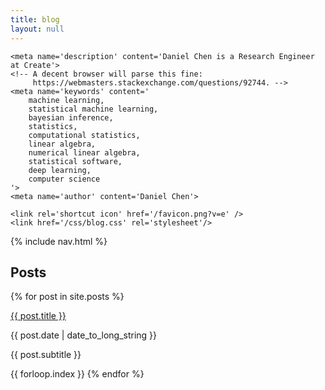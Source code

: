 ```yaml
---
title: blog
layout: null
---
```


<html>
<head>
    <title>Daniel Chen</title>
    <meta charset='UTF-8'>
    <meta content='width=device-width, initial-scale=1' name='viewport'/>

    <meta name='description' content='Daniel Chen is a Research Engineer at Create'>
    <!-- A decent browser will parse this fine:
         https://webmasters.stackexchange.com/questions/92744. -->
    <meta name='keywords' content='
        machine learning,
        statistical machine learning,
        bayesian inference,
        statistics,
        computational statistics,
        linear algebra,
        numerical linear algebra,
        statistical software,
        deep learning,
        computer science
    '>
    <meta name='author' content='Daniel Chen'>

    <link rel='shortcut icon' href='/favicon.png?v=e' />
    <link href='/css/blog.css' rel='stylesheet'/>

</head>
<body>
    {% include nav.html %}
    <div id='blog' class='wrap'>
        <div id='intro'>
        </div>
        <div id='posts' class='section'>
	    <h2> Posts </h2>
            {% for post in site.posts %}
                <div class='post-row'>
                    <p class='post-title'>
                        <a href="{{ post.url }}">
                            {{ post.title }}
                        </a>
                    </p>
                    <p class='post-date'>
                        {{ post.date | date_to_long_string }}
                    </p>
                </div>
                <p class='post-subtitle'>
                    {{ post.subtitle }}
                </p>
                <span class='hidden'>{{ forloop.index }}</span>
            {% endfor %}
        </div>
    </div>
</body>
</html>
